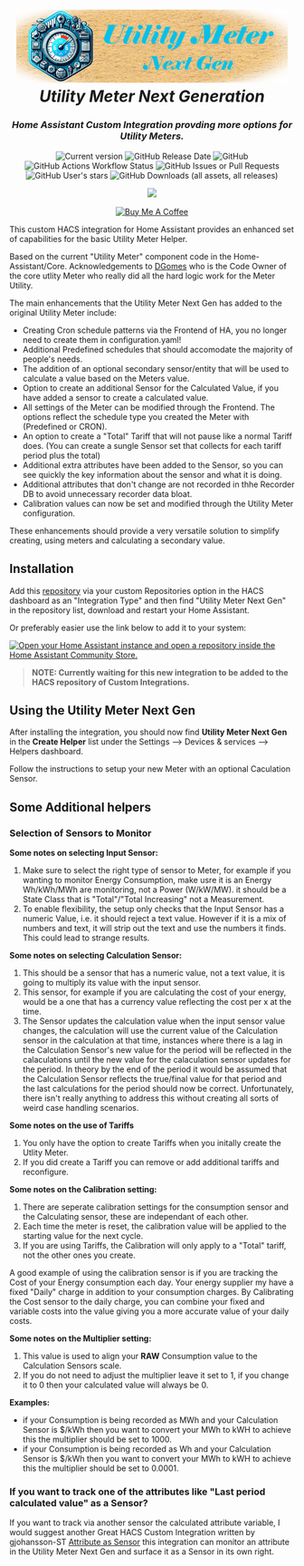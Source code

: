 <h1 align="center">
  <a><img src="https://raw.githubusercontent.com/cabberley/utility_meter_evolved/main/images/Banner.png" width="480"></a>
  <br>
  <i>Utility Meter Next Generation</i>
  <br>
  <h3 align="center">
    <i>Home Assistant Custom Integration provding more options for Utility Meters. </i>
    <br>
  </h3>
</h1>

<p align="center">
  <href="https://github.com/cabberley/utility_meter_evolved/releases"><img src="https://img.shields.io/github/v/release/cabberley/utility_meter_evolved?display_name=tag&include_prereleases&sort=semver" alt="Current version"> <img alt="GitHub Release Date" src="https://img.shields.io/github/release-date/cabberley/utility_meter_evolved">
  <img alt="GitHub" src="https://img.shields.io/github/license/cabberley/utility_meter_evolved"> <img alt="GitHub Actions Workflow Status" src="https://img.shields.io/github/actions/workflow/status/cabberley/utility_meter_evolved/validate.yml">
  <img alt="GitHub Issues or Pull Requests" src="https://img.shields.io/github/issues/cabberley/utility_meter_evolved"> <img alt="GitHub User's stars" src="https://img.shields.io/github/stars/cabberley"> <img alt="GitHub Downloads (all assets, all releases)" src="https://img.shields.io/github/downloads/cabberley/utility_meter_evolved/total">


</p>
<p align="center">
    <a href="https://github.com/hacs/integration"><img src="https://img.shields.io/badge/HACS-Custom-41BDF5.svg"></a>
</p>
<p align="center">
  <a href="https://www.buymeacoffee.com/cabberley" target="_blank"><img src="https://cdn.buymeacoffee.com/buttons/v2/default-blue.png" alt="Buy Me A Coffee" style="height: 60px !important;width: 217px !important;" ></a>
</p>

This custom HACS integration for Home Assistant provides an enhanced set of capabilities for the basic Utility Meter Helper.

Based on the current "Utility Meter" component code in the Home-Assistant/Core. Acknowledgements to [DGomes](https://github.com/dgomes) who is the Code Owner of the core utlity Meter who really did all the hard logic work for the Meter Utility.

The main enhancements that the Utility Meter Next Gen has added to the original Utility Meter include:

- Creating Cron schedule patterns via the Frontend of HA, you no longer need to create them in configuration.yaml!
- Additional Predefined schedules that should accomodate the majority of people's needs.
- The addition of an optional secondary sensor/entity that will be used to calculate a value based on the Meters value.
- Option to create an additional Sensor for the Calculated Value, if you have added a sensor to create a calculated value.
- All settings of the Meter can be modified through the Frontend. The options reflect the schedule type you created the Meter with (Predefined or CRON).
- An option to create a "Total" Tariff that will not pause like a normal Tariff does. (You can create a sungle Sensor set that collects for each tariff period plus the total)
- Additional extra attributes have been added to the Sensor, so you can see quickly the key information about the sensor and what it is doing.
- Additional attributes that don't change are not recorded in thhe Recorder DB to avoid unnecessary recorder data bloat.
- Calibration values can now be set and modified through the Utility Meter configuration.

These enhancements should provide a very versatile solution to simplify creating, using meters and calculating a secondary value.

## Installation

Add this [repository](https://github.com/cabberley/utility_meter_evolved) via your custom Repositories option in the HACS dashboard as an "Integration Type" and then find "Utility Meter Next Gen" in the repository list, download and restart your Home Assistant.

Or preferably easier use the link below to add it to your system:

[![Open your Home Assistant instance and open a repository inside the Home Assistant Community Store.](https://my.home-assistant.io/badges/hacs_repository.svg)](https://my.home-assistant.io/redirect/hacs_repository/?owner=cabberley&repository=utility_meter_evolved&category=integration)

> **NOTE: Currently waiting for this new integration to be added to the HACS repository of Custom Integrations.**

## Using the Utility Meter Next Gen

After installing the integration, you should now find **Utility Meter Next Gen** in the **Create Helper** list under the Settings --> Devices & services --> Helpers dashboard.

Follow the instructions to setup your new Meter with an optional Caculation Sensor.

## Some Additional helpers

### Selection of Sensors to Monitor

**Some notes on selecting Input Sensor:**

1. Make sure to select the right type of sensor to Meter, for example if you wanting to monitor Energy Consumption, make usre it is an Energy Wh/kWh/MWh are monitoring, not a Power (W/kW/MW). it should be a State Class that is "Total"/"Total Increasing" not a Measurement.
2. To enable flexibility, the setup only checks that the Input Sensor has a numeric Value, i.e. it should reject a text value. However if it is a mix of numbers and text, it will strip out the text and use the numbers it finds. This could lead to strange results.

**Some notes on selecting Calculation Sensor:**

1. This should be a sensor that has a numeric value, not a text value, it is going to multiply its value with the input sensor.
2. This sensor, for example if you are calculating the cost of your energy, would be a one that has a currency value reflecting the cost per x at the time.
3. The Sensor updates the calculation value when the input sensor value changes, the calculation will use the current value of the Calculation sensor in the calculation at that time, instances where there is a lag in the Calculation Sensor's new value for the period will be reflected in the calaculations until the new value for the calaculation sensor updates for the period. In theory by the end of the period it would be assumed that the Calculation Sensor reflects the true/final value for that period and the last calculations for the period should now be correct. Unfortunately, there isn't really anything to address this without creating all sorts of weird case handling scenarios.

**Some notes on the use of Tariffs**

1. You only have the option to create Tariffs when you initally create the Utlity Meter.
2. If you did create a Tariff you can remove or add additional tariffs and reconfigure.

**Some notes on the Calibration setting:**

1. There are seperate calibration settings for the consumption sensor and the Calculating sensor, these are independant of each other.
2. Each time the meter is reset, the calibration value will be applied to the starting value for the next cycle.
3. If you are using Tariffs, the Calibration will only apply to a "Total" tariff, not the other ones you create.

A good example of using the calibration sensor is if you are tracking the Cost of your Energy consumption each day. Your energy supplier my have a fixed "Daily" charge in addition to your consumption charges. By Calibrating the Cost sensor to the daily charge, you can combine your fixed and variable costs into the value giving you a more accurate value of your daily costs.

**Some notes on the Multiplier setting:**

1. This value is used to align your **RAW** Consumption value to the Calculation Sensors scale.
2. If you do not need to adjust the multiplier leave it set to 1, if you change it to 0 then your calculated value will always be 0.

**Examples:**

- if your Consumption is being recorded as MWh and your Calculation Sensor is $/kWh then you want to convert your MWh to kWH to achieve this the multiplier should be set to 1000.
- if your Consumption is being recorded as Wh and your Calculation Sensor is $/kWh then you want to convert your MWh to kWH to achieve this the multiplier should be set to 0.0001.

### If you want to track one of the attributes like "Last period calculated value" as a Sensor?

If you want to track via another sensor the calculated attribute variable, I would suggest another Great HACS Custom Integration written by gjohansson-ST [Attribute as Sensor](https://github.com/gjohansson-ST/attribute_as_sensor) this integration can monitor an attribute in the Utility Meter Next Gen and surface it as a Sensor in its own right.
